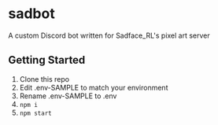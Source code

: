 # sadbot
A custom Discord bot written for Sadface_RL's pixel art server

## Getting Started

1. Clone this repo
1. Edit .env-SAMPLE to match your environment
1. Rename .env-SAMPLE to .env
1. `npm i`
1. `npm start`
